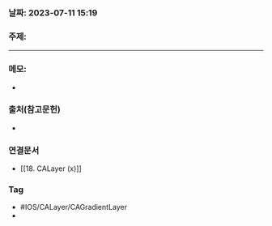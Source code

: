 ### 날짜: 2023-07-11 15:19

### 주제: 
---
### 메모: 
- 

### 출처(참고문헌) 
- 

### 연결문서 
- [[18. CALayer (x)]]

### Tag
- #IOS/CALayer/CAGradientLayer
- 
